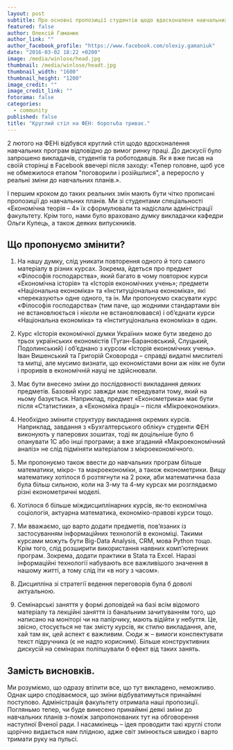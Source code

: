 ```yaml
---
layout: post
subtitle: Про основні пропозиції студентів щодо вдосконаленя навчальних програм на ФЕН.
featured: false
author: Олексій Гаманюк
author_link: ""
author_facebook_profile: "https://www.facebook.com/olexiy.gamaniuk"
date: "2016-03-02 18:22 +0200"
image: /media/winlose/head.jpg
thumbnail: /media/winlose/headt.jpg
thumbnail_width: "1600"
thumbnail_height: "1200"
image_credit: ""
image_credit_link: ""
fotorama: false
categories: 
  - community
published: false
title: "Круглий стіл на ФЕН: боротьба триває."
---
```


2 лютого на ФЕНі відбувся круглий стіл щодо вдосконалення навчальних програм відповідно до вимог ринку праці. До дискусії було запрошено викладачів, студентів та роботодавців. Як я вже писав на своїй сторінці в Facebook ввечері після заходу: «Тепер головне, щоб усе не обмежилося етапом "поговорили і розійшлися", а переросло у реальні зміни до навчальних планів.».  

І першим кроком до таких реальних змін мають бути чітко прописані пропозиції до навчальних планів. Ми зі студентами спеціальності «Економічна теорія – 4» їх сформулювали та надіслали адміністрації факультету. Крім того, нами було враховано думку викладачки кафедри Ольги Купець, а також деяких випускників. 

## Що пропонуємо змінити?

1. На нашу думку, слід уникати повторення одного й того самого матеріалу в різних курсах. Зокрема, йдеться про предмет «Філософія господарства», який багато в чому повторює курси «Економічна історія» та «Історія економічних учень»; предмети «Національна економіка» та «Інституціональна економіка», які «переказують» одне одного, та ін. Ми пропонуємо скасувати курс «Філософія господарства» (тим паче, що жодними стандартами він не встановлюється і ніколи не встановлювався) і об’єднати курси «Національна економіка» та «Інституціональна економіка» в один.  

2. Курс «Історія економічної думки України» може бути зведено до трьох українських економістів (Туган-Барановський, Слуцький, Подолинський) і об’єднано з курсом «Історія економічних учень». Іван Вишенський та Григорій Сковорода – справді видатні мислителі та митці, але мусимо визнати, що економістами вони аж ніяк не були і проривів в економічній науці не здійснювали.  

3. Має бути внесено зміни до послідовності викладання деяких предметів. Базовий курс завжди має передувати тому, який на ньому базується. Наприклад, предмет «Економетрика» має бути після «Статистики», а «Економіка праці» – після «Мікроекономіки».  

4. Необхідно змінити структуру викладання окремих курсів. Наприклад, завдання з «Бухгалтерського обліку» студенти ФЕН виконують у паперових зошитах, тоді як доцільніше було б опанувати 1С або інші програми; а вже згаданий «Макроекономічний аналіз» не слід підміняти матеріалом з мікроекономічного.  

5. Ми пропонуємо також ввести до навчальних програм більше математики, мікро- та макроекономіки, а також економетрики. Вищу математику хотілося б розтягнути на 2 роки, аби математична база була більш сильною, коли на 3-му та 4-му курсах ми розглядаємо різні економетричні моделі.  

6. Хотілося б більше міждисциплінарних курсів, як-то економічна соціологія, актуарна математика, економіко-правові курси тощо.  

7. Ми вважаємо, що варто додати предметів, пов’язаних із застосуванням інформаційних технологій в економіці. Такими курсами можуть бути Big-Data Analysis, CRM, мова Python тощо. Крім того, слід розширити використання наявних комп’ютерних програм. Зокрема, додати практики в Stata та Exсel. Наразі інформаційні технології набувають все важливішого значення в нашому житті, а тому слід іти «в ногу з часом».  

8. Дисципліна зі стратегії ведення переговорів була б доволі актуальною.  

9. Семінарські заняття у формі доповідей на базі всім відомого матеріалу та лекційні заняття із банальним зачитуванням того, що написано на моніторі чи на папірчику, мають відійти у небуття. Це, звісно, стосується не так змісту курсів, як стилю викладання, але, хай там як, цей аспект є важливим. Сюди ж – вимоги конспектувати текст підручника (є не надто корисним). Більше конструктивних дискусій на семінарах поліпшували б ефект від таких занять.

## Замість висновків.  

Ми розуміємо, що одразу втілити все, що тут викладено, неможливо. Однак щиро сподіваємося, що зміни відбуватимуться принаймні поступово. Адміністрація факультету отримала наші пропозиції. Погляньмо тепер, чи буде винесено принаймні деякі зміни до навчальних планів з-поміж запропонованих тут на обговорення наступної Вченої ради.
І насамкінець – ідея проводити такі круглі столи щорічно видається нам плідною, адже світ змінюється швидко і варто тримати руку на пульсі.